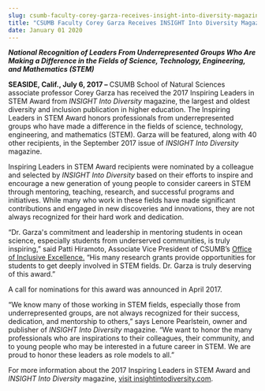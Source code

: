```yaml
---
slug: csumb-faculty-corey-garza-receives-insight-into-diversity-magazines-2017-inspiring-leaders-in-stem-award-
title: "CSUMB Faculty Corey Garza Receives INSIGHT Into Diversity Magazine’s 2017 Inspiring Leaders in STEM Award "
date: January 01 2020
---
```


 
<p>
  <b
    ><i
      >National Recognition of Leaders From Underrepresented Groups Who Are
      Making a Difference in the Fields of Science, Technology, Engineering, and
      Mathematics (STEM)</i
    ></b
  >
</p>
<p>
  <b>SEASIDE, Calif., July 6, 2017 –</b><b> </b>CSUMB School of Natural Sciences
  associate professor Corey Garza has received the 2017 Inspiring Leaders in
  STEM Award from <i>INSIGHT Into Diversity </i>magazine, the largest and oldest
  diversity and inclusion publication in higher education. The Inspiring Leaders
  in STEM Award honors professionals from underrepresented groups who have made
  a difference in the fields of science, technology, engineering, and
  mathematics (STEM). Garza will be featured, along with 40 other recipients, in
  the September 2017 issue of <i>INSIGHT Into Diversity</i> magazine.
</p>
<p>
  Inspiring Leaders in STEM Award recipients were nominated by a colleague and
  selected by <i>INSIGHT Into Diversity</i> based on their efforts to inspire
  and encourage a new generation of young people to consider careers in STEM
  through mentoring, teaching, research, and successful programs and
  initiatives. While many who work in these fields have made significant
  contributions and engaged in new discoveries and innovations, they are not
  always recognized for their hard work and dedication.
</p>
<p>
  “Dr. Garza's commitment and leadership in mentoring students in ocean science,
  especially students from underserved communities, is truly inspiring,” said
  Patti Hiramoto, Associate Vice President of CSUMB’s
  <a href="https://csumb.edu/diversity">Office of Inclusive Excellence.</a> “His
  many research grants provide opportunities for students to get deeply involved
  in STEM fields. Dr. Garza is truly deserving of this award.”
</p>
<p>A call for nominations for this award was announced in April 2017.</p>
<p>
  “We know many of those working in STEM fields, especially those from
  underrepresented groups, are not always recognized for their success,
  dedication, and mentorship to others,” says Lenore Pearlstein, owner and
  publisher of <i>INSIGHT Into Diversity</i> magazine. “We want to honor the
  many professionals who are inspirations to their colleagues, their community,
  and to young people who may be interested in a future career in STEM. We are
  proud to honor these leaders as role models to all.”
</p>
<p>
  For more information about the 2017 Inspiring Leaders in STEM Award and
  <i>INSIGHT Into Diversity</i> magazine,
  <a href="https://www.insightintodiversity.com"
    >visit insightintodiversity.com</a
  >.&nbsp;
</p>
 
